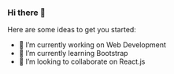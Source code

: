 ### Hi there 👋


Here are some ideas to get you started:

- 🔭 I’m currently working on Web Development
- 🌱 I’m currently learning Bootstrap
- 👯 I’m looking to collaborate on React.js

